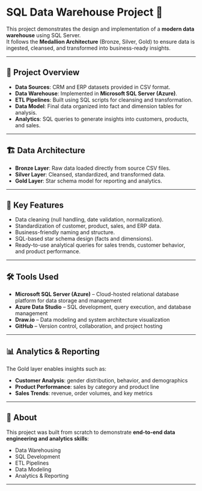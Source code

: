 # SQL Data Warehouse Project 🚀

This project demonstrates the design and implementation of a **modern data warehouse** using SQL Server.  
It follows the **Medallion Architecture** (Bronze, Silver, Gold) to ensure data is ingested, cleansed, and transformed into business-ready insights.

---

## 📂 Project Overview

- **Data Sources**: CRM and ERP datasets provided in CSV format.  
- **Data Warehouse**: Implemented in **Microsoft SQL Server (Azure)**.  
- **ETL Pipelines**: Built using SQL scripts for cleansing and transformation.  
- **Data Model**: Final data organized into fact and dimension tables for analysis.  
- **Analytics**: SQL queries to generate insights into customers, products, and sales.

---

## 🏗️ Data Architecture

- **Bronze Layer**: Raw data loaded directly from source CSV files.  
- **Silver Layer**: Cleansed, standardized, and transformed data.  
- **Gold Layer**: Star schema model for reporting and analytics.  

---

## 🎯 Key Features

- Data cleaning (null handling, date validation, normalization).  
- Standardization of customer, product, sales, and ERP data.  
- Business-friendly naming and structure.  
- SQL-based star schema design (facts and dimensions).  
- Ready-to-use analytical queries for sales trends, customer behavior, and product performance.  

---

## 🛠️ Tools Used

- **Microsoft SQL Server (Azure)** – Cloud-hosted relational database platform for data storage and management  
- **Azure Data Studio** – SQL development, query execution, and database management  
- **Draw.io** – Data modeling and system architecture visualization  
- **GitHub** – Version control, collaboration, and project hosting  

---

## 📊 Analytics & Reporting

The Gold layer enables insights such as:  

- **Customer Analysis**: gender distribution, behavior, and demographics  
- **Product Performance**: sales by category and product line  
- **Sales Trends**: revenue, order volumes, and key metrics  

---

## 📌 About

This project was built from scratch to demonstrate **end-to-end data engineering and analytics skills**:  
- Data Warehousing  
- SQL Development  
- ETL Pipelines  
- Data Modeling  
- Analytics & Reporting  

---

